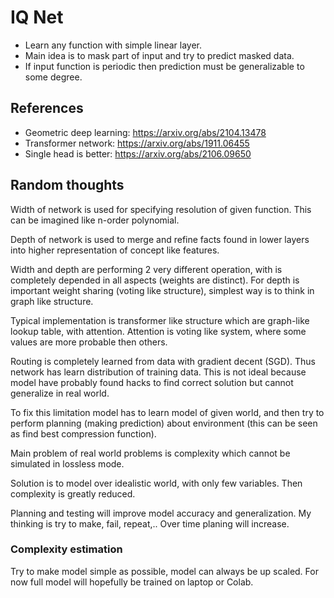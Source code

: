 # IQ Net

* Learn any function with simple linear layer.
* Main idea is to mask part of input and try to predict masked data.
* If input function is periodic then prediction must be generalizable to some degree.

## References
- Geometric deep learning: https://arxiv.org/abs/2104.13478
- Transformer network: https://arxiv.org/abs/1911.06455
- Single head is better: https://arxiv.org/abs/2106.09650

## Random thoughts

Width of network is used for specifying resolution of given function.
This can be imagined like n-order polynomial.

Depth of network is used to merge and refine facts found in lower layers into higher representation of concept like features.


Width and depth are performing 2 very different operation, with is completely depended in all aspects (weights are distinct). For depth is important weight sharing (voting like structure), simplest way is to think in graph like structure.

Typical implementation is transformer like structure which are graph-like lookup table, with attention. Attention is voting like system, where some values are more probable then others.

Routing is completely learned from data with gradient decent (SGD). Thus network has learn distribution of training data. This is not ideal because model have probably found hacks to find correct solution but cannot generalize in real world.

To fix this limitation model has to learn model of given world, and then try to perform planning (making prediction) about environment (this can be seen as find best compression function).

Main problem of real world problems is complexity which cannot be simulated in lossless mode.

Solution is to model over idealistic world, with only few variables. Then complexity is greatly reduced.

Planning and testing will improve model accuracy and generalization. My thinking is try to make, fail, repeat,.. Over time planing will increase.

### Complexity estimation

Try to make model simple as possible, model can always be up scaled.
For now full model will hopefully be trained on laptop or Colab.


